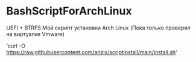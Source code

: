 # BashScriptForArchLinux
UEFI + BTRFS
Мой скрипт установки Arch Linux (Пока только проверял на виртуалке Vmware)


'curl -O https://raw.githubusercontent.com/anzix/scriptinstall/main/install.sh'

